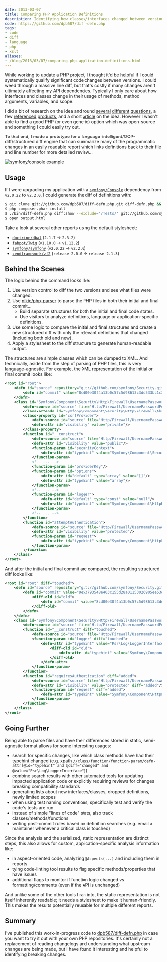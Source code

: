 ```yaml
---
date: 2013-03-07
title: Comparing PHP Application Definitions
description: Identifying how classes/interfaces changed between versions.
code: https://github.com/dpb587/diff-defn.php
tags:
- code
- diff
- language
- php
- xslt
aliases:
- /blog/2013/03/07/comparing-php-application-definitions.html
---
```


While working to update a PHP project, I thought it'd be helpful if I could systematically qualify significant code
changes between versions. I could weed through a massive line diff, but that's costly if many changes aren't ultimately
affecting my API dependencies. Typically I only care about how interfaces and classes change in their usage of methods,
method arguments, variables, and scope.

I did a bit of research on the idea and found [several][7] [different][8] [questions][9], a few [referenced][10]
[products][11], and a short [article][12] on the idea. However I wasn't able to find a good PHP (or even generic) option
which was open-source and something I could easily try out.

To that end, I made a prototype for a language-intelligent/OOP-diff/structured diff engine that can summarize many of
the programmatic changes in an easily readable report which links definitions back to their file and line number for
more detailed review...

![symfony/console example](https://dpb587-website-us-east-1.s3.amazonaws.com/asset/blog/2013-03-07-comparing-php-application-definitions/console-diff.png)


## Usage

If I were upgrading my application with a [`symfony/Console`][1] dependency from `v2.0.22` to `v2.2.0`, I could generate
the diff of definitions with:

```bash
$ git clone git://github.com/dpb587/diff-defn.php.git diff-defn.php && cd !$
$ php composer.phar install
$ ./bin/diff-defn.php diff:show --exclude='/Tests/' git://github.com/symfony/Console.git v2.0.22 v2.2.0 > output.html
$ open output.html
```

Take a look at several other reports using the default stylesheet:

 * [`doctrine/dbal`][2] (`2.1.7` &rarr; `2.3.2`)
 * [`fabpot/Twig`][3] (`v1.10.0` &rarr; `v1.12.2`)
 * [`symfony/symfony`][4] (`v2.0.22` &rarr; `v2.2.0`)
 * [`zendframework/zf2`][5] (`release-2.0.0` &rarr; `release-2.1.3`)


## Behind the Scenes

The logic behind the command looks like:

 1. Use version control to diff the two versions and see what files were changed.
 2. Use [nikic/php-parser][6] to parse the PHP files in both their initial and final commit...
     * Build separate structures for both the initial and final code states.
     * Use visitors to analyze definitions, language or application-specific definitions.
 3. Use some logic to compare the initial and final structures and create a new structured diff with only the relevant
    definitions that changed (including both old and new).
 4. Apply a stylesheet to the diff structure to generate human-readable output.

The structures are simple classes which can be dumped to XML. And technically, aside from the step of parsing of PHP
files, this is very language-agnostic. For example, the XML representation of the initial or final commit looks like:

```xml
<root id="root">
    <defn id="source" repository="git://github.com/symfony/Security.git" repository-link="https://github.com/symfony/Security/" file-link="https://github.com/symfony/Security/blob/%commit%/%file%#L%line%" commit-link="https://github.com/symfony/Security/tree/%commit%">
        <defn id="commit" value="8cd00e30f4a13b0c57c5d98613c3dd533bc1c35a" friendly="v2.0.22"/>
    </defn>
    <class id="Symfony\Component\Security\Http\Firewall\UsernamePasswordFormAuthenticationListener">
        <defn-source id="source" file="Http/Firewall/UsernamePasswordFormAuthenticationListener.php" line="33"/>
        <class-extends id="Symfony\Component\Security\Http\Firewall\AbstractAuthenticationListener"/>
        <class-property id="csrfProvider">
            <defn-source id="source" file="Http/Firewall/UsernamePasswordFormAuthenticationListener.php" line="35"/>
            <defn-attr id="visibility" value="private"/>
        </class-property>
        <function id="__construct">
            <defn-source id="source" file="Http/Firewall/UsernamePasswordFormAuthenticationListener.php" line="40"/>
            <defn-attr id="visibility" value="public"/>
            <function-param id="securityContext">
                <defn-attr id="typehint" value="Symfony\Component\Security\Core\SecurityContextInterface"/>
            </function-param>
            <!-- ... -->
            <function-param id="providerKey"/>
            <function-param id="options">
                <defn-attr id="default" type="array" value="[]"/>
                <defn-attr id="typehint" value="array"/>
            </function-param>
            <!-- ... -->
            <function-param id="logger">
                <defn-attr id="default" type="const" value="null"/>
                <defn-attr id="typehint" value="Symfony\Component\HttpKernel\Log\LoggerInterface"/>
            </function-param>
            <!-- ... -->
        </function>
        <function id="attemptAuthentication">
            <defn-source id="source" file="Http/Firewall/UsernamePasswordFormAuthenticationListener.php" line="56"/>
            <defn-attr id="visibility" value="protected"/>
            <function-param id="request">
                <defn-attr id="typehint" value="Symfony\Component\HttpFoundation\Request"/>
            </function-param>
        </function>
    </class>
</root>
```

And after the initial and final commit are compared, the resulting structured diff looks like:

```xml
<root id="root" diff="touched">
    <defn id="source" repository="git://github.com/symfony/Security.git" repository-link="https://github.com/symfony/Security/" file-link="https://github.com/symfony/Security/blob/%commit%/%file%#L%line%" commit-link="https://github.com/symfony/Security/tree/%commit%" diff="touched">
        <defn id="commit" value="9e53793548e403c155d28a01153026905ee53d5d" friendly="v2.2.0" diff="changed">
            <diff-old id="old">
                <defn id="commit" value="8cd00e30f4a13b0c57c5d98613c3dd533bc1c35a" friendly="v2.0.22"/>
            </diff-old>
        </defn>
    </defn>
    <class id="Symfony\Component\Security\Http\Firewall\UsernamePasswordFormAuthenticationListener" diff="touched">
        <defn-source id="source" file="Http/Firewall/UsernamePasswordFormAuthenticationListener.php" line="33"/>
        <function id="__construct" diff="touched">
            <defn-source id="source" file="Http/Firewall/UsernamePasswordFormAuthenticationListener.php" line="40"/>
            <function-param id="logger" diff="touched">
                <defn-attr id="typehint" value="Psr\Log\LoggerInterface" diff="changed">
                    <diff-old id="old">
                        <defn-attr id="typehint" value="Symfony\Component\HttpKernel\Log\LoggerInterface"/>
                    </diff-old>
                </defn-attr>
            </function-param>
        </function>
        <function id="requiresAuthentication" diff="added">
            <defn-source id="source" file="Http/Firewall/UsernamePasswordFormAuthenticationListener.php" line="56" diff="added"/>
            <defn-attr id="visibility" value="protected" diff="added"/>
            <function-param id="request" diff="added">
                <defn-attr id="typehint" value="Symfony\Component\HttpFoundation\Request"/>
            </function-param>
        </function>
    </class>
</root>
```


## Going Further

Being able to parse files and have their differences stored in static, semi-agnostic format allows for some interesting
usages:

 * search for specific changes, like which class methods have had their typehint changed (e.g. xpath
   `//class/function/function-param/defn-attr[@id="typehint" and @diff="changed" and @value="Psr\Log\LoggerInterface"]`)
 * combine search results with other automated tools for updating impacted application code or explicitly requiring
   reviews for changes breaking compatibility standards
 * generating lists about new interfaces/classes, dropped definitions, newly limited scopes
 * when using test naming conventions, specifically test and verify the code's tests are run
 * instead of simple "lines of code" stats, also track classes/methods/functions
 * writing post-commit rules based on definition searches (e.g. email a maintainer whenever a critical class is touched)

Since the analysis and the serialized, static representation are distinct steps, this also allows for custom,
application-specific analysis information like:

 * in aspect-oriented code, analyzing `@Aspects(...)` and including them in reports
 * tying code-linting tool results to flag specific methods/properties that have issues
 * additional flags to monitor if function logic changed vs formatting/comments (even if the API is unchanged)

And unlike some of the other tools I ran into, the static representation is not itself inherently readable; it needs a
stylesheet to make it human-friendly. This makes the results potentially reusable for multiple different reports.


## Summary

I've published this work-in-progress code to [dpb587/diff-defn.php][13] in case you want to try it out with your own PHP
repositories. It's certainly not a replacement of reading changelogs and understanding what upstream changes are being
made, but I have found it interesting and helpful to identifying breaking changes.


  [1]: https://github.com/symfony/Console
  [2]: http://static.dpb587.me/2013-03-07-comparing-php-application-definitions/doctrine-dbal-2.1.7..2.3.2.html
  [3]: http://static.dpb587.me/2013-03-07-comparing-php-application-definitions/fabpot-Twig-v1.10.0..v1.12.2.html
  [4]: http://static.dpb587.me/2013-03-07-comparing-php-application-definitions/symfony-symfony-v2.0.22..v2.2.0.html
  [5]: http://static.dpb587.me/2013-03-07-comparing-php-application-definitions/zendframework-zf2-release-2.0.0..release-2.1.3.html
  [6]: https://github.com/nikic/php-parser
  [7]: http://stackoverflow.com/questions/77931/do-you-know-of-any-language-aware-diffing-tools
  [8]: http://stackoverflow.com/questions/2828795/is-there-a-language-aware-diff
  [9]: http://discuss.fogcreek.com/joelonsoftware5/default.asp?cmd=show&ixPost=155585&ixReplies=18
 [10]: http://www.semdesigns.com/Products/SmartDifferencer/index.html
 [11]: http://www.schneidersoft.com/Products/OOP-DIFF/OOP-DIFF.aspx
 [12]: http://www.itworld.com/software/231515/usenix-dartmouth-expanding-diff-grep-unix-tools
 [13]: https://github.com/dpb587/diff-defn.php
